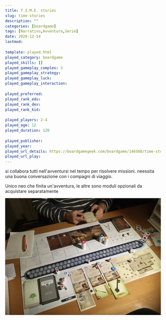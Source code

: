```yaml
---
title: T.I.M.E. stories
slug: time-stories
description: ""
categories: [boardgame]
tags: [Narrativo,Avventura,Serie]
date: 2020-12-14
lastmod: 

template: played.html
played_category: boardgame
played_skills: []
played_gameplay_complex: 3
played_gameplay_strategy: 
played_gameplay_luck: 
played_gameplay_interaction: 

played_preferred: 
played_rank_edu: 
played_rank_dev: 
played_rank_kid: 

played_players: 2-4
played_age: 12
played_duration: 120

played_publisher: 
played_year: 
played_url_details: https://boardgamegeek.com/boardgame/146508/time-stories
played_url_play: 
---
```


si collabora tutti nell'avventursi nel tempo per risolvere missioni. neessita una buona conversazione con i compagni di viaggio.

Unico neo che finita un'avventura, le altre sono moduli opzionali da acquistare separatamente

![](img/time_stories.webp)


